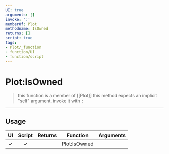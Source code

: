 ```yaml
---
UI: true
arguments: []
invoke: ':'
memberOf: Plot
methodname: IsOwned
returns: []
script: true
tags:
- Plot/_function
- function/UI
- function/script
---
```

# Plot:IsOwned
> this function is a member of [[Plot]]
> this method expects an implicit "self" argument. invoke it with `:`
-----
## Usage
|  UI | Script | Returns | Function | Arguments |
|:---:|:------:|-------:|:--------:|:---------|
|✓|✓||Plot:IsOwned||
